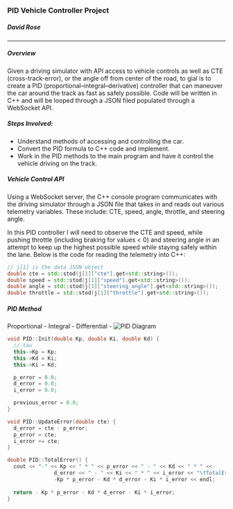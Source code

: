 ### PID Vehicle Controller Project
##### David Rose


-------------------------
##### Overview 
Given a driving simulator with API access to vehicle controls as well as CTE (cross-track-error), or the angle off from center of the road, to gial is to create a PID (proportional–integral–derivative) controller that can maneuver the car around the track as fast as safely possible. Code will be written in C++ and will be looped through a JSON filed populated through a WebSocket API.

##### Steps Involved:
- Understand methods of accessing and controlling the car.
- Convert the PID formula to C++ code and implement.
- Work in the PID methods to the main program and have it control the vehicle driving on the track.


##### Vehicle Control API
Using a WebSocket server, the C++ console program communicates with the driving simulator through a JSON file that takes in and reads out various telemetry variables. These include: CTE, speed, angle, throttle, and steering angle.

In this PID controller I will need to observe the CTE and speed, while pushing throttle (including braking for values < 0) and steering angle in an attempt to keep up the highest possible speed while staying safely within the lane. Below is the code for reading the telemetry into C++:



``` cpp 
// j[1] is the data JSON object
double cte = std::stod(j[1]["cte"].get<std::string>());
double speed = std::stod(j[1]["speed"].get<std::string>());
double angle = std::stod(j[1]["steering_angle"].get<std::string>());
double throttle = std::stod(j[1]["throttle"].get<std::string>());
```


##### PID Method
Proportional - 
Integral - 
Differential - 
![PID Diagram](https://github.com/cipher982/PID-Control/blob/master/media/PIDforDummies_pid_simplified.png "PID Diagram")

``` cpp
void PID::Init(double Kp, double Ki, double Kd) {
  // tau
  this->Kp = Kp;
  this->Kd = Ki;
  this->Ki = Kd;

  p_error = 0.0;
  d_error = 0.0;
  i_error = 0.0;

  previous_error = 0.0;
}

void PID::UpdateError(double cte) {
  d_error = cte - p_error;  
  p_error = cte;
  i_error += cte;
}

double PID::TotalError() {
  cout << "-" << Kp << " * " << p_error << " - " << Kd << " * " << 
               d_error << " - " << Ki << " * " << i_error << "\tTotalError: " << 
               -Kp * p_error - Kd * d_error - Ki * i_error << endl;
               
  return - Kp * p_error - Kd * d_error - Ki * i_error;
}
```



